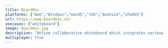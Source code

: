 ```yaml
---
title: BoardMix     
platforms: ["Web","Windows","macOS","iOS","Android","iPadOS"]      
url: https://www.boardmix.cn/    
usecases: ["whiteboard"]
image: boardmix.jpg
description: "Online collaborative whiteboard which integrates various tools to boost team efficiency and free team imagination"   
multiplayer: true
---
```

